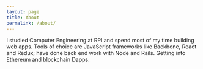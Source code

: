 ```yaml
---
layout: page
title: About
permalink: /about/
---
```


I studied Computer Engineering at RPI and spend most of my time building web apps. Tools of choice are JavaScript frameworks like Backbone, React and Redux; have done back end work with Node and Rails. Getting into Ethereum and blockchain Dapps.
